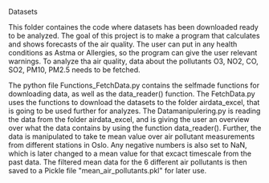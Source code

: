 Datasets

This folder containes the code where datasets has been downloaded ready to be analyzed.
The goal of this project is to make a program that calculates and shows forecasts of the air quality. 
The user can put in any health conditions as Astma or Allergies, so the program can give the user relevant warnings.
To analyze tha air quality, data about the pollutants O3, NO2, CO, SO2, PM10, PM2.5 needs to be fetched.

The python file Functions_FetchData.py contains the selfmade functions for downloading data, as well as the data_reader() function.
The FetchData.py uses the functions to download the datasets to the folder airdata_excel, that is going to be used further for analyzes.
The Datamanipulering.py is reading the data from the folder airdata_excel, and is giving the user an overview over what the data contains by using the function data_reader().
Further, the data is manipulated to take te mean value over air pollutant measurements from different stations in Oslo. Any negative numbers is also set to NaN, which is later changed to a mean value
for that excact timescale from the past data. The filtered mean data for the 6 different air pollutants is then saved to a Pickle file "mean_air_pollutants.pkl" for later use.






